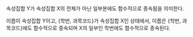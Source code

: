 속성집합 Y가 속성집합 X의 전체가 아닌 일부분에도 함수적으로 종속됨을 의미한다.

이름이 속성집합 Y이고, {학번, 과목코드}가 속성집합 X인 상태에서, 이름은 {학번, 과목코드}에도 함수적으로 종속되며 X의 일부인 학번에도 함수적으로 종속된다.